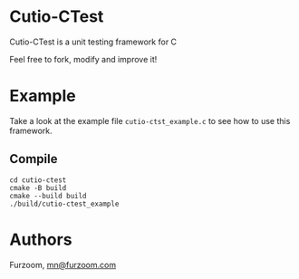 # Cutio-CTest

Cutio-CTest is a unit testing framework for C

Feel free to fork, modify and improve it!

# Example

Take a look at the example file `cutio-ctst_example.c` to see
how to use this framework.

## Compile

```shell
cd cutio-ctest
cmake -B build
cmake --build build
./build/cutio-ctest_example
```

# Authors

Furzoom, <mn@furzoom.com>
